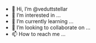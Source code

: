 - 👋 Hi, I’m @veduttstellar
- 👀 I’m interested in ...
- 🌱 I’m currently learning ...
- 💞️ I’m looking to collaborate on ...
- 📫 How to reach me ...

<!---
veduttstellar/veduttstellar is a ✨ special ✨ repository because its `README.md` (this file) appears on your GitHub profile.
You can click the Preview link to take a look at your changes.
--->
